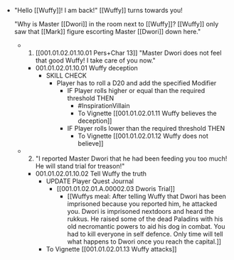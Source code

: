 - "Hello [[Wuffy]]! I am back!" [[Wuffy]] turns towards you!
  
  "Why is Master [[Dwori]] in the room next to [[Wuffy]]? [[Wuffy]] only saw that [[Mark]] figure escorting Master [[Dwori]] down here."
	- 1. [[001.01.02.01.10.01 Pers+Char 13]] "Master Dwori does not feel that good Wuffy! I take care of you now."
		- 001.01.02.01.10.01 Wuffy deception
			- SKILL CHECK
				- Player has to roll a D20 and add the specified Modifier
					- IF Player rolls higher or equal than the required threshold THEN
						- #InspirationVillain
						- To Vignette [[001.01.02.01.11 Wuffy believes the deception]]
					- IF Player rolls lower than the required threshold THEN
						- To Vignette [[001.01.02.01.12 Wuffy does not believe]]
	- 2. "I reported Master Dwori that he had been feeding you too much! He will stand trial for treason!"
		- 001.01.02.01.10.02 Tell Wuffy the truth
			- UPDATE Player Quest Journal
				- [[001.01.02.01.A.00002.03 Dworis Trial]]
					- [[Wuffys meal: After telling Wuffy that Dwori has been imprisoned because you reported him, he attacked you. Dwori is imprisoned nextdoors and heard the rukkus. He raised some of the dead Paladins with his old necromantic powers to aid his dog in combat. You had to kill everyone in self defence. Only time will tell what happens to Dwori once you reach the capital.]]
			- To Vignette [[001.01.02.01.13 Wuffy attacks]]